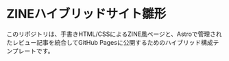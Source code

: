 # ZINEハイブリッドサイト雛形

このリポジトリは、手書きHTML/CSSによるZINE風ページと、Astroで管理されたレビュー記事を統合してGitHub Pagesに公開するためのハイブリッド構成テンプレートです。
